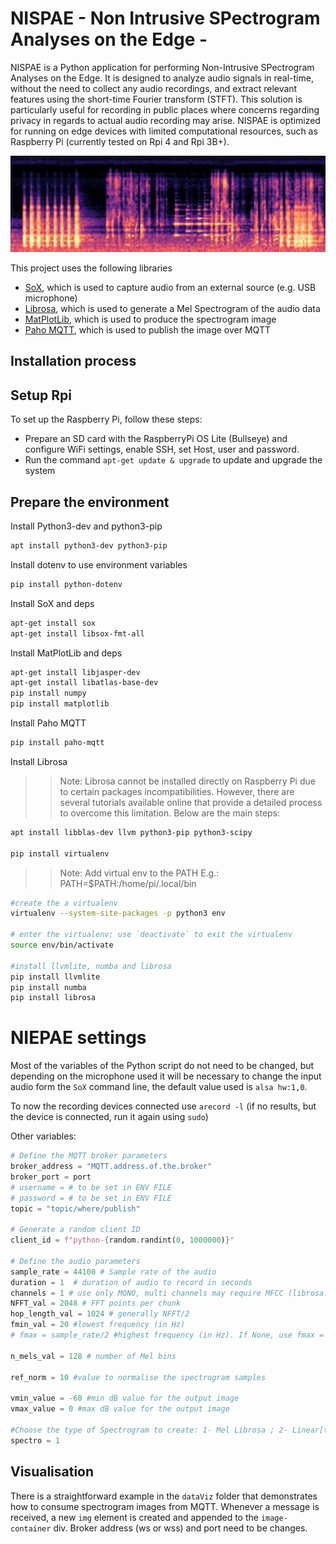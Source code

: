 # NISPAE - Non Intrusive SPectrogram Analyses on the Edge - 

NISPAE is a Python application for performing Non-Intrusive SPectrogram Analyses on the Edge.
It is designed to analyze audio signals in real-time, without the need to collect any audio recordings, and extract relevant features using the short-time Fourier transform (STFT). This solution is particularly useful for recording in public places where concerns regarding privacy in regards to actual audio recording may arise.
NISPAE is optimized for running on edge devices with limited computational resources, such as Raspberry Pi (currently tested on Rpi 4 and Rpi 3B+). 

![spectrogram created using NISPAE](./docs/img/spectro.jpg)

This project uses the following libraries
- [SoX](https://sox.sourceforge.net/Main/HomePage), which is used to capture audio from an external source (e.g. USB microphone)
- [Librosa](https://librosa.org/doc/latest/index.html), which is used to generate a Mel Spectrogram of the audio data
- [MatPlotLib](https://matplotlib.org/), which is used to produce the spectrogram image
- [Paho MQTT](https://www.eclipse.org/paho/index.php?page=clients/python/index.php), which is used to publish the image over MQTT


## Installation process

## Setup Rpi

To set up the Raspberry Pi, follow these steps:

- Prepare an SD card with the RaspberryPi OS Lite (Bullseye) and configure WiFi settings, enable SSH, set Host, user and password.
- Run the command ```apt-get update & upgrade``` to update and upgrade the system

## Prepare the environment

Install Python3-dev and python3-pip

```bash
apt install python3-dev python3-pip
```

Install dotenv to use environment variables

```bash
pip install python-dotenv
```

Install SoX and deps

```bash
apt-get install sox
apt-get install libsox-fmt-all
```

Install MatPlotLib and deps

```bash
apt-get install libjasper-dev
apt-get install libatlas-base-dev
pip install numpy
pip install matplotlib
```

Install Paho MQTT

```bash
pip install paho-mqtt
````

Install Librosa 

>> Note: Librosa cannot be installed directly on Raspberry Pi due to certain packages incompatibilities. However, there are several tutorials available online that provide a detailed process to overcome this limitation. Below are the main steps:

```bash
apt install libblas-dev llvm python3-pip python3-scipy

pip install virtualenv
```
>> Note: Add virtual env to the PATH E.g.: PATH=$PATH:/home/pi/.local/bin

```bash
#create the a virtualenv
virtualenv --system-site-packages -p python3 env

# enter the virtualenv; use `deactivate` to exit the virtualenv
source env/bin/activate

#install llvmlite, numba and librosa
pip install llvmlite
pip install numba
pip install librosa
```

# NIEPAE settings

Most of the variables of the Python script do not need to be changed, but depending on the microphone used it will be necessary to change the input audio form the ```SoX``` command line, the default value used is `alsa hw:1,0`. 

To now the recording devices connected use `arecord -l` (if no results, but the device is connected, run it again using `sudo`)

Other variables:
```py
# Define the MQTT broker parameters 
broker_address = "MQTT.address.of.the.broker"
broker_port = port
# username = # to be set in ENV FILE
# password = # to be set in ENV FILE
topic = "topic/where/publish"

# Generate a random client ID
client_id = f"python-{random.randint(0, 1000000)}"

# Define the audio parameters
sample_rate = 44100 # Sample rate of the audio 
duration = 1  # duration of audio to record in seconds
channels = 1 # use only MONO, multi channels may require MFCC (librosa.feature.mfcc)
NFFT_val = 2048 # FFT points per chunk
hop_length_val = 1024 # generally NFFT/2
fmin_val = 20 #lowest frequency (in Hz)
# fmax = sample_rate/2 #highest frequency (in Hz). If None, use fmax = sample_rate / 2.0

n_mels_val = 128 # number of Mel bins

ref_norm = 10 #value to normalise the spectrogram samples

vmin_value = -60 #min dB value for the output image
vmax_value = 0 #max dB value for the output image

#Choose the type of Spectrogram to create: 1- Mel Librosa ; 2- Linear[todo] 
spectro = 1
```

## Visualisation

There is a straightforward example in the `dataViz` folder that demonstrates how to consume spectrogram images from MQTT. Whenever a message is received, a new `img` element is created and appended to the `image-container` div. Broker address (ws or wss) and port need to be changes.

